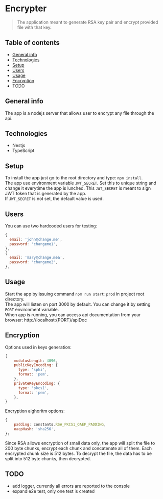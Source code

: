 # Encrypter
> The application meant to generate RSA key pair and encrypt provided file with that key.

## Table of contents
* [General info](#general-info)
* [Technologies](#technologies)
* [Setup](#setup)
* [Users](#users)
* [Usage](#usage)
* [Encryption](#encryption)
* [TODO](#todo)

## General info
The app is a nodejs server that allows user to encrypt any file through the api.

## Technologies
* Nestjs
* TypeScript

## Setup
To install the app just go to the root directory and type: `npm install`.  
The app use environment variable `JWT_SECRET`. Set this to unique string and change it everytime the app is lunched. This `JWT_SECRET` is meant to sign JWT token that is generated by the app.  
If `JWT_SECRET` is not set, the default value is used.   

## Users
You can use two hardcoded users for testing:
```javascript
{
  email: 'john@change.me',
  password: 'changeme1',
},
{
  email: 'mary@change.mea',
  password: 'changeme2',
},
```
## Usage
Start the app by issuing command `npm run start:prod` in project root directory.  
The app will listen on port 3000 by default. You can change it by setting `PORT` environment variable.  
When app is running, you can access api documentation from your browser: http://localhost:{PORT}/apiDoc  

## Encryption
Options used in keys generation:  
```javascript
{
    modulusLength: 4096,
    publicKeyEncoding: {
      type: 'spki',
      format: 'pem',
    },
    privateKeyEncoding: {
      type: 'pkcs1',
      format: 'pem',
    },
}
```
Encryption alghoritm options:  
```javascript
{
    padding: constants.RSA_PKCS1_OAEP_PADDING,
    oaepHash: 'sha256',
};
```
Since RSA allows encryption of small data only, the app will split the file to 200 byte chunks, encrypt each chunk and concatenate all of them. Each encrypted chunk size is 512 bytes. To decrypt the file, the data has to be split into 512 byte chunks, then decrypted.

## TODO
* add logger, currently all errors are reported to the console
* expand e2e test, only one test is created
